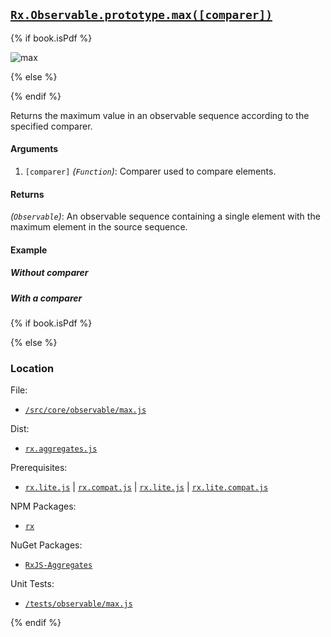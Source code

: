 ## [`Rx.Observable.prototype.max([comparer])`](https://github.com/Reactive-Extensions/RxJS/blob/master/src/core/linq/observable/max.js)

{% if book.isPdf %}

![max](http://reactivex.io/documentation/operators/images/max.png)

{% else %}

<rx-marbles key="max"></rx-marbles>

{% endif %}

Returns the maximum value in an observable sequence according to the specified comparer.

#### Arguments
1. `[comparer]` *(`Function`)*:  Comparer used to compare elements.
 
#### Returns
*(`Observable`)*: An observable sequence containing a single element with the maximum element in the source sequence.

#### Example

##### Without comparer

[](http://jsbin.com/zages/1/embed?js,console)

##### With a comparer

[](http://jsbin.com/kejay/1/embed?js,console)

{% if book.isPdf %}



{% else %}

### Location

File:
- [`/src/core/observable/max.js`](https://github.com/Reactive-Extensions/RxJS/blob/master/src/core/linq/observable/max.js)

Dist:
- [`rx.aggregates.js`](https://github.com/Reactive-Extensions/RxJS/blob/master/rx.aggregates.js)

Prerequisites:
- [`rx.lite.js`](https://github.com/Reactive-Extensions/RxJS/blob/master/dist/rx.js) | [`rx.compat.js`](https://github.com/Reactive-Extensions/RxJS/blob/master/dist/rx.compat.js) | [`rx.lite.js`](https://github.com/Reactive-Extensions/RxJS/blob/master/rx.lite.js) | [`rx.lite.compat.js`](https://github.com/Reactive-Extensions/RxJS/blob/master/rx.lite.compat.js)

NPM Packages:
- [`rx`](https://www.npmjs.org/package/rx)

NuGet Packages:
- [`RxJS-Aggregates`](http://www.nuget.org/packages/RxJS-Aggregates/)

Unit Tests:
- [`/tests/observable/max.js`](https://github.com/Reactive-Extensions/RxJS/blob/master/tests/observable/max.js)

{% endif %}